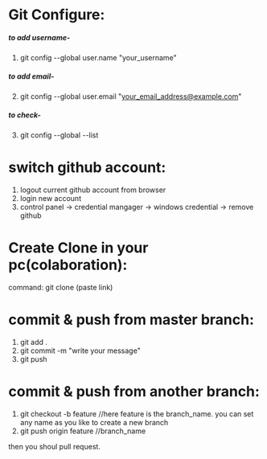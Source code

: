# Git Configure:

##### to add username-
1. git config --global user.name "your_username"

##### to add email-
2. git config --global user.email "your_email_address@example.com"

##### to check-
3. git config --global --list

# switch github account:

1. logout current github account from browser
2. login new account
3. control panel -> credential mangager -> windows credential -> remove github


# Create Clone in your pc(colaboration):
command: git clone (paste link)

# commit & push from master branch:
1. git add .
2. git commit -m "write your message"
3. git push

# commit & push from another branch:
1. git checkout -b feature //here feature is the branch_name. you can set any name as you like to create a new branch
2. git push origin feature //branch_name

then you shoul pull request.
